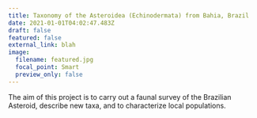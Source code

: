 ```yaml
---
title: Taxonomy of the Asteroidea (Echinodermata) from Bahia, Brazil
date: 2021-01-01T04:02:47.483Z
draft: false
featured: false
external_link: blah
image:
  filename: featured.jpg
  focal_point: Smart
  preview_only: false
---
```

The aim of this project is to carry out a faunal survey of the Brazilian Asteroid, describe new taxa, and to characterize local populations.